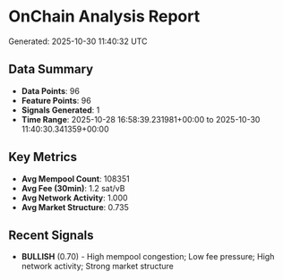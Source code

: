# OnChain Analysis Report
Generated: 2025-10-30 11:40:32 UTC

## Data Summary
- **Data Points**: 96
- **Feature Points**: 96
- **Signals Generated**: 1
- **Time Range**: 2025-10-28 16:58:39.231981+00:00 to 2025-10-30 11:40:30.341359+00:00

## Key Metrics
- **Avg Mempool Count**: 108351
- **Avg Fee (30min)**: 1.2 sat/vB
- **Avg Network Activity**: 1.000
- **Avg Market Structure**: 0.735

## Recent Signals
- **BULLISH** (0.70) - High mempool congestion; Low fee pressure; High network activity; Strong market structure
